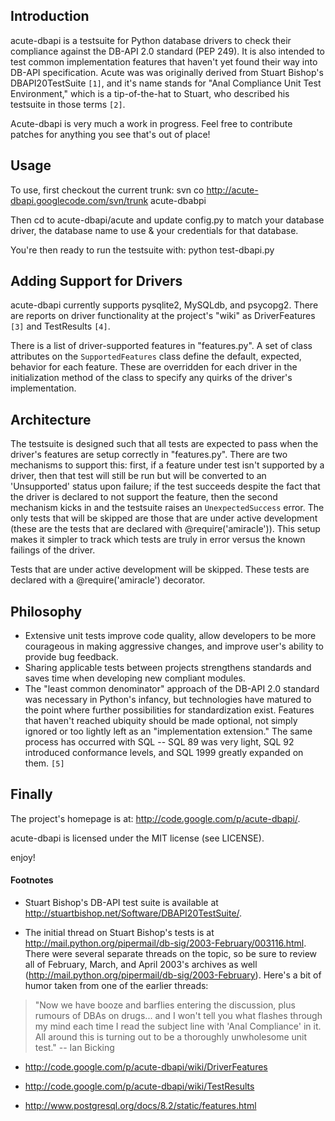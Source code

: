 ## Introduction ##
acute-dbapi is a testsuite for Python database drivers to check their compliance against the DB-API 2.0 standard (PEP 249).  It is also intended to test common implementation features that haven't yet found their way into DB-API specification.  Acute was was originally derived from Stuart Bishop's DBAPI20TestSuite `[1]`, and it's name stands for "Anal Compliance Unit Test Environment," which is a tip-of-the-hat to Stuart, who described his testsuite in those terms `[2]`.

Acute-dbapi is very much a work in progress.   Feel free to contribute patches for anything you see that's out of place!


## Usage ##
To use, first checkout the current trunk:
svn co http://acute-dbapi.googlecode.com/svn/trunk acute-dbabpi

Then cd to acute-dbapi/acute and update config.py to match your database driver, the database name to use & your credentials for that database.

You're then ready to run the testsuite with:
python test-dbapi.py

## Adding Support for Drivers ##
acute-dbapi currently supports pysqlite2, MySQLdb, and psycopg2.  There are reports on driver functionality at the project's "wiki" as DriverFeatures `[3]` and TestResults `[4]`.

There is a list of driver-supported features in "features.py".   A set of class attributes on the `SupportedFeatures` class define the default, expected, behavior for each feature.   These are overridden for each driver in the initialization method of the class to specify any quirks of the driver's implementation.

## Architecture ##
The testsuite is designed such that all tests are expected to pass when the driver's features are setup correctly in "features.py".  There are two mechanisms to support this:  first, if a feature under test isn't supported by a driver, then that test will still be run but will be converted to an 'Unsupported' status upon failure; if the test succeeds despite the fact that the driver is declared to not support the feature, then the second mechanism kicks in and the testsuite raises an `UnexpectedSuccess` error.  The only tests that will be skipped are those that are under active development (these are the tests that are declared with @require('amiracle')).   This setup makes it simpler to track which tests are truly in error versus the known failings of the driver.

Tests that are under active development will be skipped.  These tests are declared with a @require('amiracle') decorator.


## Philosophy ##
  * Extensive unit tests improve code quality, allow developers to be more courageous in making aggressive changes, and improve user's ability to provide bug feedback.
  * Sharing applicable tests between projects strengthens standards and saves time when developing new compliant modules.
  * The "least common denominator" approach of the DB-API 2.0 standard was necessary in Python's infancy, but technologies have matured to the point where further possibilities for standardization exist.  Features that haven't reached ubiquity should be made optional, not simply ignored or too lightly left as an "implementation extension."  The same process has occurred with SQL -- SQL 89 was very light, SQL 92 introduced conformance levels, and SQL 1999 greatly expanded on them. `[5]`


## Finally ##

The project's homepage is at: http://code.google.com/p/acute-dbapi/.

acute-dbapi is licensed under the MIT license (see LICENSE).

enjoy!



#### Footnotes ####
  * Stuart Bishop's DB-API test suite is available at http://stuartbishop.net/Software/DBAPI20TestSuite/.

  * The initial thread on Stuart Bishop's tests is at http://mail.python.org/pipermail/db-sig/2003-February/003116.html.  There were several separate threads on the topic, so be sure to review all of February, March, and April 2003's archives as well (http://mail.python.org/pipermail/db-sig/2003-February).     Here's a bit of humor taken from one of the earlier threads:

> "Now we have booze and barflies entering the discussion,  plus rumours of
> DBAs on drugs... and I won't tell you what flashes through my mind each
> time I read the subject line with 'Anal Compliance' in it.  All around
> this is turning out to be a thoroughly unwholesome unit test." -- Ian Bicking

  * http://code.google.com/p/acute-dbapi/wiki/DriverFeatures

  * http://code.google.com/p/acute-dbapi/wiki/TestResults

  * http://www.postgresql.org/docs/8.2/static/features.html
